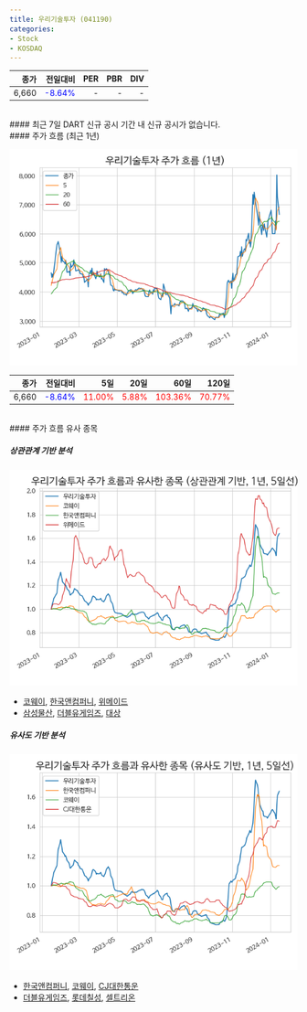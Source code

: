 ```yaml
---
title: 우리기술투자 (041190)
categories:
- Stock
- KOSDAQ
---
```


|**종가**|**전일대비**|**PER**|**PBR**|**DIV**|
|---:|-------:|--:|--:|--:|
|6,660|<span style="color: blue">-8.64%</span>|-|-|-|

<!-- more -->

<br>
#### 최근 7일 DART 신규 공시
기간 내 신규 공시가 없습니다.

<br>
#### 주가 흐름 (최근 1년)

![041190](/assets/images/stock/041190.png)

|**종가**|**전일대비**|**5일**|**20일**|**60일**|**120일**|
|---:|-------:|--:|---:|---:|----:|
|6,660|<span style="color: blue">-8.64%</span>|<span style="color: red">11.00%</span>|<span style="color: red">5.88%</span>|<span style="color: red">103.36%</span>|<span style="color: red">70.77%</span>|

<br>
#### 주가 흐름 유사 종목

##### 상관관계 기반 분석

![041190](/assets/images/stock/041190_corr.png)
- [코웨이](/021240/), [한국앤컴퍼니](/000240/), [위메이드](/112040/)
- [삼성물산](/028260/), [더블유게임즈](/192080/), [대상](/001680/)

##### 유사도 기반 분석

![041190](/assets/images/stock/041190_sim.png)
- [한국앤컴퍼니](/000240/), [코웨이](/021240/), [CJ대한통운](/000120/)
- [더블유게임즈](/192080/), [롯데칠성](/005300/), [셀트리온](/068270/)